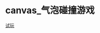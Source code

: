# canvas_气泡碰撞游戏
 [试玩](http://htmlpreview.github.com/?https://github.com/StonePang/canvas_bubbles/blob/master/test.html)


